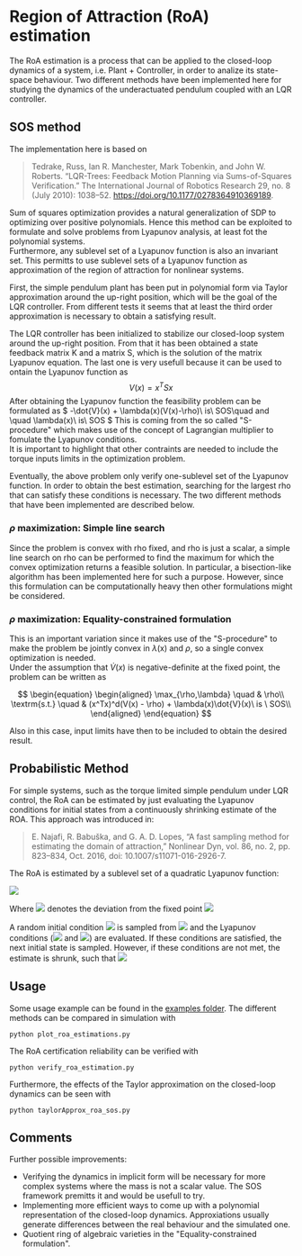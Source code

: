 # Region of Attraction (RoA) estimation 

The RoA estimation is a process that can be applied to the closed-loop dynamics of a system, i.e. Plant + Controller, in order to analize its state-space behaviour. Two different methods have been implemented here for studying the dynamics of the underactuated pendulum coupled with an LQR controller. 

## SOS method
 The implementation here is based on
> Tedrake, Russ, Ian R. Manchester, Mark Tobenkin, and John W. Roberts. “LQR-Trees: Feedback Motion Planning via Sums-of-Squares Verification.” The International Journal of Robotics Research 29, no. 8 (July 2010): 1038–52. https://doi.org/10.1177/0278364910369189.

Sum of squares optimization provides a natural generalization of SDP to optimizing over positive polynomials. Hence this method can be exploited to formulate and solve problems from Lyapunov analysis, at least fot the polynomial systems.  
Furthermore, any sublevel set of a Lyapunov function is also an invariant set. This permitts to use sublevel sets of a Lyapunov function as approximation of the region of attraction for nonlinear systems.

First, the simple pendulum plant has been put in polynomial form via Taylor approximation around the up-right position, which will be the goal of the LQR controller. From different tests it seems that at least the third order approximation is necessary to obtain a satisfying result.

The LQR controller has been initialized to stabilize our closed-loop system around the up-right position. From that it has been obtained a state feedback matrix K and a matrix S, which is the solution of the matrix Lyapunov equation. The last one is very usefull because it can be used to ontain the Lyapunov function as $$V(x) = x^TSx$$ 
After obtaining the Lyapunov function the feasibility problem can be formulated as 
$ -\dot{V}(x) + \lambda(x)(V(x)-\rho)\ is\ SOS\quad and \quad \lambda(x)\ is\ SOS  $
This is coming from the so called "S-procedure" which makes use of the concept of Lagrangian multiplier to fomulate the Lyapunov conditions.  
It is important to highlight that other contraints are needed to include the torque inputs limits in the optimization problem.

Eventually, the above problem only verify one-sublevel set of the Lyapunov function. In order to obtain the best estimation, searching for the largest rho  that can satisfy these conditions is necessary. The two different methods that have been implemented are described below.

###  $\rho$  maximization: Simple line search 
Since the problem is convex with rho fixed, and rho is just a scalar, a simple line search on rho can be performed to find the maximum for which the convex optimization returns a feasible solution. In particular, a bisection-like algorithm has been implemented here for such a purpose. However, since this formulation can be computationally heavy then other formulations might be considered.

### $\rho$ maximization: Equality-constrained formulation 
This is an important variation since it makes use of the "S-procedure" to make the problem be jointly convex in $\lambda$(x) and $\rho$, so a single convex optimization is needed.  
Under the assumption that $\dot{V}(x)$ is negative-definite at the fixed point, the problem can be written as

$$ \begin{equation} \begin{aligned} \max_{\rho,\lambda} \quad & \rho\\
\textrm{s.t.} \quad & (x^Tx)^d(V(x) - \rho) + \lambda(x)\dot{V}(x)\ is \ SOS\\ \end{aligned} \end{equation} $$

Also in this case, input limits have then to be included to obtain the desired result.

## Probabilistic Method
For simple systems, such as the torque limited simple pendulum under LQR control, the RoA can be estimated by just evaluating the Lyapunov conditions for initial states from a continuously shrinking estimate of the ROA. This approach was introduced in:
> E. Najafi, R. Babuška, and G. A. D. Lopes, “A fast sampling method for estimating the domain of attraction,” Nonlinear Dyn, vol. 86, no. 2, pp. 823–834, Oct. 2016, doi: 10.1007/s11071-016-2926-7.

The RoA is estimated by a sublevel set of a quadratic Lyapunov function:

<img src="https://render.githubusercontent.com/render/math?math=\begin{align*}\mathcal{B}%20=%20\left\{%20\mathbf{x}%20\vert%20V(\mathbf{x})%20%3C%20\rho%20\right\} = \left\{%20\mathbf{x}%20\vert%20V \bar{\mathbf{x}}^{\mathrm{T}} \mathbf{S} \bar{\mathbf{x}} <\rho \right\}.\end{align*}">

Where  <img src="https://render.githubusercontent.com/render/math?math=\bar{\mathbf{x}} =\mathbf{x} - \mathbf{x}^\star"> denotes the deviation from the fixed point <img src="https://render.githubusercontent.com/render/math?math=\mathbf{x}^\star">

A random initial condition <img src="https://render.githubusercontent.com/render/math?math=V(\hat{\mathbf{x}})"> is sampled from <img src="https://render.githubusercontent.com/render/math?math=\mathcal{B}"> and the Lyapunov conditions (<img src="https://render.githubusercontent.com/render/math?math=V(\hat{\mathbf{x}}) > 0$"> and <img src="https://render.githubusercontent.com/render/math?math=\dot{V}(\hat{\mathbf{x}}) = \nabla V \mathbf{f}(\mathbf{\hat{x}}) < 0">) are evaluated. If these conditions are satisfied, the next initial state is sampled. However, if these conditions are not met, the estimate is shrunk, such that <img src="https://render.githubusercontent.com/render/math?math=\rho = V(\hat{\mathbf{x}})">

## Usage 
Some usage example can be found in the [examples folder](https://github.com/dfki-ric-underactuated-lab/torque_limited_simple_pendulum/tree/master/software/python/examples). The different methods can be compared in simulation with

    python plot_roa_estimations.py

The RoA certification reliability can be verified with

    python verify_roa_estimation.py

Furthermore, the effects of the Taylor approximation on the closed-loop dynamics can be seen with

    python taylorApprox_roa_sos.py

## Comments 
Further possible improvements:

- Verifying the dynamics in implicit form will be necessary for more complex systems where the mass is not a scalar value. The SOS framework premitts it and would be usefull to try.
- Implementing more efficient ways to come up with a polynomial representation of the closed-loop dynamics. Approxiations usually generate differences between the real behaviour and the simulated one.
- Quotient ring of algebraic varieties in the "Equality-constrained formulation".
